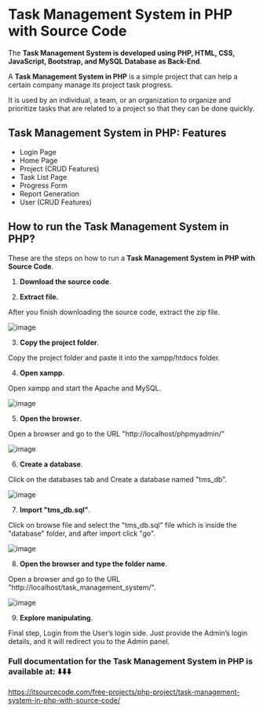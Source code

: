 # Task Management System in PHP with Source Code

The **Task Management System is developed using PHP, HTML, CSS, JavaScript, Bootstrap, and MySQL Database as Back-End**.

A **Task Management System in PHP** is a simple project that can help a certain company manage its project task progress. 

It is used by an individual, a team, or an organization to organize and prioritize tasks that are related to a project so that they can be done quickly.

## Task Management System in PHP: Features

* Login Page
* Home Page
* Project (CRUD Features)
* Task List Page
* Progress Form
* Report Generation
*  User (CRUD Features)


## How to run the Task Management System in PHP?

These are the steps on how to run a **Task Management System in PHP with Source Code**.

1. **Download the source code**.

2. **Extract file.**

After you finish downloading the source code, extract the zip file.

![image](https://github.com/user-attachments/assets/699f5049-839a-4e4a-b39f-592fd447abfb)

3. **Copy the project folder**.

Copy the project folder and paste it into the xampp/htdocs folder.

4. **Open xampp**.

Open xampp and start the Apache and MySQL.

![image](https://github.com/user-attachments/assets/a712defe-cf61-4007-bf0b-c985f3b7466d)

5. **Open the browser**.

Open a browser and go to the URL "http://localhost/phpmyadmin/"

![image](https://github.com/user-attachments/assets/1cbdd2bd-26d4-49cd-be34-883a4d5609cd)

6. **Create a database**.

Click on the databases tab and Create a database named "tms_db".

![image](https://github.com/user-attachments/assets/0e13e287-f5a5-40c8-bf45-7a11338668d9)

7. **Import "tms_db.sql"**.

Click on browse file and select the "tms_db.sql" file which is inside the "database" folder, and after import click "go".

![image](https://github.com/user-attachments/assets/34ebdf4b-6b12-4a43-8b1f-fe8e08e3e3b1)

8. **Open the browser and type the folder name**.

Open a browser and go to the URL "http://localhost/task_management_system/".

![image](https://github.com/user-attachments/assets/d8f520e1-f77a-4b69-a995-de85cf9bc558)


9. **Explore manipulating**.
    
Final step, Login from the User’s login side. Just provide the Admin’s login details, and it will redirect you to the Admin panel.

### Full documentation for the **Task Management System in PHP** is available at: ⬇️⬇️⬇️
https://itsourcecode.com/free-projects/php-project/task-management-system-in-php-with-source-code/





